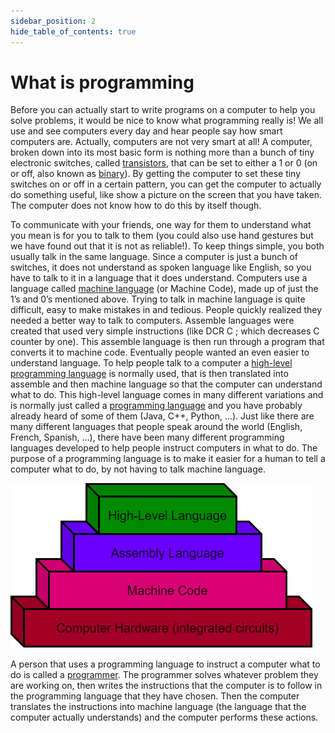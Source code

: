 ```yaml
---
sidebar_position: 2
hide_table_of_contents: true
---
```


# What is programming

Before you can actually start to write programs on a computer to help you solve problems, it would be nice to know what programming really is! We all use and see computers every day and hear people say how smart computers are. Actually, computers are not very smart at all! A computer, broken down into its most basic form is nothing more than a bunch of tiny electronic switches, called [transistors](https://en.wikipedia.org/wiki/Transistors), that can be set to either a 1 or 0 (on or off, also known as [binary](https://en.wikipedia.org/wiki/Binary_number)). By getting the computer to set these tiny switches on or off in a certain pattern, you can get the computer to actually do something useful, like show a picture on the screen that you have taken. The computer does not know how to do this by itself though.

To communicate with your friends, one way for them to understand what you mean is for you to talk to them (you could also use hand gestures but we have found out that it is not as reliable!). To keep things simple, you both usually talk in the same language. Since a computer is just a bunch of switches, it does not understand as spoken language like English, so you have to talk to it in a language that it does understand. Computers use a language called [machine language](https://en.wikipedia.org/wiki/Machine_code) (or Machine Code), made up of just the 1’s and 0’s mentioned above. Trying to talk in machine language is quite difficult, easy to make mistakes in and tedious. People quickly realized they needed a better way to talk to computers. Assemble languages were created that used very simple instructions (like DCR C ; which decreases C counter by one). This assemble language is then run through a program that converts it to machine code. Eventually people wanted an even easier to understand language. To help people talk to a computer a [high-level programming language](https://en.wikipedia.org/wiki/High-level_programming_language) is normally used, that is then translated into assemble and then machine language so that the computer can understand what to do. This high-level language comes in many different variations and is normally just called a [programming language](https://en.wikipedia.org/wiki/Programming_language) and you have probably already heard of some of them (Java, C++, Python, …). Just like there are many different languages that people speak around the world (English, French, Spanish, …), there have been many different programming languages developed to help people instruct computers in what to do. The purpose of a programming language is to make it easier for a human to tell a computer what to do, by not having to talk machine language.

![image](./images/programming_language_levels.png)

A person that uses a programming language to instruct a computer what to do is called a [programmer](https://en.wikipedia.org/wiki/Programmer). The programmer solves whatever problem they are working on, then writes the instructions that the computer is to follow in the programming language that they have chosen. Then the computer translates the instructions into machine language (the language that the computer actually understands) and the computer performs these actions.